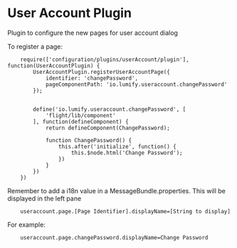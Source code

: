 
User Account Plugin
=====================

Plugin to configure the new pages for user account dialog

To register a page:

        require(['configuration/plugins/userAccount/plugin'], function(UserAccountPlugin) {
            UserAccountPlugin.registerUserAccountPage({
                identifier: 'changePassword',
                pageComponentPath: 'io.lumify.useraccount.changePassword'
            });


            define('io.lumify.useraccount.changePassword', [
                'flight/lib/component'
            ], function(defineComponent) {
                return defineComponent(ChangePassword);

                function ChangePassword() {
                    this.after('initialize', function() {
                        this.$node.html('Change Password');
                    })
                }
            })
        })

Remember to add a i18n value in a MessageBundle.properties. This will be displayed in the left pane

        useraccount.page.[Page Identifier].displayName=[String to display]

For example:

        useraccount.page.changePassword.displayName=Change Password
